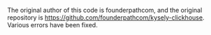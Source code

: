 The original author of this code is founderpathcom, and the original repository is https://github.com/founderpathcom/kysely-clickhouse. Various errors have been fixed.
